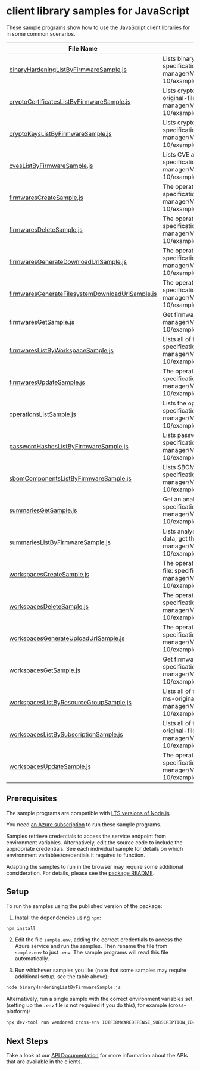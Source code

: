 # client library samples for JavaScript

These sample programs show how to use the JavaScript client libraries for in some common scenarios.

| **File Name**                                                                                   | **Description**                                                                                                                                                                                                                                                           |
| ----------------------------------------------------------------------------------------------- | ------------------------------------------------------------------------------------------------------------------------------------------------------------------------------------------------------------------------------------------------------------------------- |
| [binaryHardeningListByFirmwareSample.js][binaryhardeninglistbyfirmwaresample]                   | Lists binary hardening analysis results of a firmware. x-ms-original-file: specification/fist/resource-manager/Microsoft.IoTFirmwareDefense/stable/2024-01-10/examples/BinaryHardening_ListByFirmware_MaximumSet_Gen.json                                                 |
| [cryptoCertificatesListByFirmwareSample.js][cryptocertificateslistbyfirmwaresample]             | Lists cryptographic certificate analysis results found in a firmware. x-ms-original-file: specification/fist/resource-manager/Microsoft.IoTFirmwareDefense/stable/2024-01-10/examples/CryptoCertificates_ListByFirmware_MaximumSet_Gen.json                               |
| [cryptoKeysListByFirmwareSample.js][cryptokeyslistbyfirmwaresample]                             | Lists cryptographic key analysis results found in a firmware. x-ms-original-file: specification/fist/resource-manager/Microsoft.IoTFirmwareDefense/stable/2024-01-10/examples/CryptoKeys_ListByFirmware_MaximumSet_Gen.json                                               |
| [cvesListByFirmwareSample.js][cveslistbyfirmwaresample]                                         | Lists CVE analysis results of a firmware. x-ms-original-file: specification/fist/resource-manager/Microsoft.IoTFirmwareDefense/stable/2024-01-10/examples/Cves_ListByFirmware_MaximumSet_Gen.json                                                                         |
| [firmwaresCreateSample.js][firmwarescreatesample]                                               | The operation to create a firmware. x-ms-original-file: specification/fist/resource-manager/Microsoft.IoTFirmwareDefense/stable/2024-01-10/examples/Firmwares_Create_MaximumSet_Gen.json                                                                                  |
| [firmwaresDeleteSample.js][firmwaresdeletesample]                                               | The operation to delete a firmware. x-ms-original-file: specification/fist/resource-manager/Microsoft.IoTFirmwareDefense/stable/2024-01-10/examples/Firmwares_Delete_MaximumSet_Gen.json                                                                                  |
| [firmwaresGenerateDownloadUrlSample.js][firmwaresgeneratedownloadurlsample]                     | The operation to a url for file download. x-ms-original-file: specification/fist/resource-manager/Microsoft.IoTFirmwareDefense/stable/2024-01-10/examples/Firmwares_GenerateDownloadUrl_MaximumSet_Gen.json                                                               |
| [firmwaresGenerateFilesystemDownloadUrlSample.js][firmwaresgeneratefilesystemdownloadurlsample] | The operation to a url for tar file download. x-ms-original-file: specification/fist/resource-manager/Microsoft.IoTFirmwareDefense/stable/2024-01-10/examples/Firmwares_GenerateFilesystemDownloadUrl_MaximumSet_Gen.json                                                 |
| [firmwaresGetSample.js][firmwaresgetsample]                                                     | Get firmware. x-ms-original-file: specification/fist/resource-manager/Microsoft.IoTFirmwareDefense/stable/2024-01-10/examples/Firmwares_Get_MaximumSet_Gen.json                                                                                                           |
| [firmwaresListByWorkspaceSample.js][firmwareslistbyworkspacesample]                             | Lists all of firmwares inside a workspace. x-ms-original-file: specification/fist/resource-manager/Microsoft.IoTFirmwareDefense/stable/2024-01-10/examples/Firmwares_ListByWorkspace_MaximumSet_Gen.json                                                                  |
| [firmwaresUpdateSample.js][firmwaresupdatesample]                                               | The operation to update firmware. x-ms-original-file: specification/fist/resource-manager/Microsoft.IoTFirmwareDefense/stable/2024-01-10/examples/Firmwares_Update_MaximumSet_Gen.json                                                                                    |
| [operationsListSample.js][operationslistsample]                                                 | Lists the operations for this resource provider x-ms-original-file: specification/fist/resource-manager/Microsoft.IoTFirmwareDefense/stable/2024-01-10/examples/Operations_List_MaximumSet_Gen.json                                                                       |
| [passwordHashesListByFirmwareSample.js][passwordhasheslistbyfirmwaresample]                     | Lists password hash analysis results of a firmware. x-ms-original-file: specification/fist/resource-manager/Microsoft.IoTFirmwareDefense/stable/2024-01-10/examples/PasswordHashes_ListByFirmware_MaximumSet_Gen.json                                                     |
| [sbomComponentsListByFirmwareSample.js][sbomcomponentslistbyfirmwaresample]                     | Lists SBOM analysis results of a firmware. x-ms-original-file: specification/fist/resource-manager/Microsoft.IoTFirmwareDefense/stable/2024-01-10/examples/SbomComponents_ListByFirmware_MaximumSet_Gen.json                                                              |
| [summariesGetSample.js][summariesgetsample]                                                     | Get an analysis result summary of a firmware by name. x-ms-original-file: specification/fist/resource-manager/Microsoft.IoTFirmwareDefense/stable/2024-01-10/examples/Summaries_Get_MaximumSet_Gen.json                                                                   |
| [summariesListByFirmwareSample.js][summarieslistbyfirmwaresample]                               | Lists analysis result summary names of a firmware. To fetch the full summary data, get that summary by name. x-ms-original-file: specification/fist/resource-manager/Microsoft.IoTFirmwareDefense/stable/2024-01-10/examples/Summaries_ListByFirmware_MaximumSet_Gen.json |
| [workspacesCreateSample.js][workspacescreatesample]                                             | The operation to create or update a firmware analysis workspace. x-ms-original-file: specification/fist/resource-manager/Microsoft.IoTFirmwareDefense/stable/2024-01-10/examples/Workspaces_Create_MaximumSet_Gen.json                                                    |
| [workspacesDeleteSample.js][workspacesdeletesample]                                             | The operation to delete a firmware analysis workspace. x-ms-original-file: specification/fist/resource-manager/Microsoft.IoTFirmwareDefense/stable/2024-01-10/examples/Workspaces_Delete_MaximumSet_Gen.json                                                              |
| [workspacesGenerateUploadUrlSample.js][workspacesgenerateuploadurlsample]                       | The operation to get a url for file upload. x-ms-original-file: specification/fist/resource-manager/Microsoft.IoTFirmwareDefense/stable/2024-01-10/examples/Workspaces_GenerateUploadUrl_MaximumSet_Gen.json                                                              |
| [workspacesGetSample.js][workspacesgetsample]                                                   | Get firmware analysis workspace. x-ms-original-file: specification/fist/resource-manager/Microsoft.IoTFirmwareDefense/stable/2024-01-10/examples/Workspaces_Get_MaximumSet_Gen.json                                                                                       |
| [workspacesListByResourceGroupSample.js][workspaceslistbyresourcegroupsample]                   | Lists all of the firmware analysis workspaces in the specified resource group. x-ms-original-file: specification/fist/resource-manager/Microsoft.IoTFirmwareDefense/stable/2024-01-10/examples/Workspaces_ListByResourceGroup_MaximumSet_Gen.json                         |
| [workspacesListBySubscriptionSample.js][workspaceslistbysubscriptionsample]                     | Lists all of the firmware analysis workspaces in the specified subscription. x-ms-original-file: specification/fist/resource-manager/Microsoft.IoTFirmwareDefense/stable/2024-01-10/examples/Workspaces_ListBySubscription_MaximumSet_Gen.json                            |
| [workspacesUpdateSample.js][workspacesupdatesample]                                             | The operation to update a firmware analysis workspaces. x-ms-original-file: specification/fist/resource-manager/Microsoft.IoTFirmwareDefense/stable/2024-01-10/examples/Workspaces_Update_MaximumSet_Gen.json                                                             |

## Prerequisites

The sample programs are compatible with [LTS versions of Node.js](https://github.com/nodejs/release#release-schedule).

You need [an Azure subscription][freesub] to run these sample programs.

Samples retrieve credentials to access the service endpoint from environment variables. Alternatively, edit the source code to include the appropriate credentials. See each individual sample for details on which environment variables/credentials it requires to function.

Adapting the samples to run in the browser may require some additional consideration. For details, please see the [package README][package].

## Setup

To run the samples using the published version of the package:

1. Install the dependencies using `npm`:

```bash
npm install
```

2. Edit the file `sample.env`, adding the correct credentials to access the Azure service and run the samples. Then rename the file from `sample.env` to just `.env`. The sample programs will read this file automatically.

3. Run whichever samples you like (note that some samples may require additional setup, see the table above):

```bash
node binaryHardeningListByFirmwareSample.js
```

Alternatively, run a single sample with the correct environment variables set (setting up the `.env` file is not required if you do this), for example (cross-platform):

```bash
npx dev-tool run vendored cross-env IOTFIRMWAREDEFENSE_SUBSCRIPTION_ID="<iotfirmwaredefense subscription id>" IOTFIRMWAREDEFENSE_RESOURCE_GROUP="<iotfirmwaredefense resource group>" node binaryHardeningListByFirmwareSample.js
```

## Next Steps

Take a look at our [API Documentation][apiref] for more information about the APIs that are available in the clients.

[binaryhardeninglistbyfirmwaresample]: https://github.com/Azure/azure-sdk-for-js/blob/main/sdk/iotfirmwaredefense/arm-iotfirmwaredefense/samples/v1/javascript/binaryHardeningListByFirmwareSample.js
[cryptocertificateslistbyfirmwaresample]: https://github.com/Azure/azure-sdk-for-js/blob/main/sdk/iotfirmwaredefense/arm-iotfirmwaredefense/samples/v1/javascript/cryptoCertificatesListByFirmwareSample.js
[cryptokeyslistbyfirmwaresample]: https://github.com/Azure/azure-sdk-for-js/blob/main/sdk/iotfirmwaredefense/arm-iotfirmwaredefense/samples/v1/javascript/cryptoKeysListByFirmwareSample.js
[cveslistbyfirmwaresample]: https://github.com/Azure/azure-sdk-for-js/blob/main/sdk/iotfirmwaredefense/arm-iotfirmwaredefense/samples/v1/javascript/cvesListByFirmwareSample.js
[firmwarescreatesample]: https://github.com/Azure/azure-sdk-for-js/blob/main/sdk/iotfirmwaredefense/arm-iotfirmwaredefense/samples/v1/javascript/firmwaresCreateSample.js
[firmwaresdeletesample]: https://github.com/Azure/azure-sdk-for-js/blob/main/sdk/iotfirmwaredefense/arm-iotfirmwaredefense/samples/v1/javascript/firmwaresDeleteSample.js
[firmwaresgeneratedownloadurlsample]: https://github.com/Azure/azure-sdk-for-js/blob/main/sdk/iotfirmwaredefense/arm-iotfirmwaredefense/samples/v1/javascript/firmwaresGenerateDownloadUrlSample.js
[firmwaresgeneratefilesystemdownloadurlsample]: https://github.com/Azure/azure-sdk-for-js/blob/main/sdk/iotfirmwaredefense/arm-iotfirmwaredefense/samples/v1/javascript/firmwaresGenerateFilesystemDownloadUrlSample.js
[firmwaresgetsample]: https://github.com/Azure/azure-sdk-for-js/blob/main/sdk/iotfirmwaredefense/arm-iotfirmwaredefense/samples/v1/javascript/firmwaresGetSample.js
[firmwareslistbyworkspacesample]: https://github.com/Azure/azure-sdk-for-js/blob/main/sdk/iotfirmwaredefense/arm-iotfirmwaredefense/samples/v1/javascript/firmwaresListByWorkspaceSample.js
[firmwaresupdatesample]: https://github.com/Azure/azure-sdk-for-js/blob/main/sdk/iotfirmwaredefense/arm-iotfirmwaredefense/samples/v1/javascript/firmwaresUpdateSample.js
[operationslistsample]: https://github.com/Azure/azure-sdk-for-js/blob/main/sdk/iotfirmwaredefense/arm-iotfirmwaredefense/samples/v1/javascript/operationsListSample.js
[passwordhasheslistbyfirmwaresample]: https://github.com/Azure/azure-sdk-for-js/blob/main/sdk/iotfirmwaredefense/arm-iotfirmwaredefense/samples/v1/javascript/passwordHashesListByFirmwareSample.js
[sbomcomponentslistbyfirmwaresample]: https://github.com/Azure/azure-sdk-for-js/blob/main/sdk/iotfirmwaredefense/arm-iotfirmwaredefense/samples/v1/javascript/sbomComponentsListByFirmwareSample.js
[summariesgetsample]: https://github.com/Azure/azure-sdk-for-js/blob/main/sdk/iotfirmwaredefense/arm-iotfirmwaredefense/samples/v1/javascript/summariesGetSample.js
[summarieslistbyfirmwaresample]: https://github.com/Azure/azure-sdk-for-js/blob/main/sdk/iotfirmwaredefense/arm-iotfirmwaredefense/samples/v1/javascript/summariesListByFirmwareSample.js
[workspacescreatesample]: https://github.com/Azure/azure-sdk-for-js/blob/main/sdk/iotfirmwaredefense/arm-iotfirmwaredefense/samples/v1/javascript/workspacesCreateSample.js
[workspacesdeletesample]: https://github.com/Azure/azure-sdk-for-js/blob/main/sdk/iotfirmwaredefense/arm-iotfirmwaredefense/samples/v1/javascript/workspacesDeleteSample.js
[workspacesgenerateuploadurlsample]: https://github.com/Azure/azure-sdk-for-js/blob/main/sdk/iotfirmwaredefense/arm-iotfirmwaredefense/samples/v1/javascript/workspacesGenerateUploadUrlSample.js
[workspacesgetsample]: https://github.com/Azure/azure-sdk-for-js/blob/main/sdk/iotfirmwaredefense/arm-iotfirmwaredefense/samples/v1/javascript/workspacesGetSample.js
[workspaceslistbyresourcegroupsample]: https://github.com/Azure/azure-sdk-for-js/blob/main/sdk/iotfirmwaredefense/arm-iotfirmwaredefense/samples/v1/javascript/workspacesListByResourceGroupSample.js
[workspaceslistbysubscriptionsample]: https://github.com/Azure/azure-sdk-for-js/blob/main/sdk/iotfirmwaredefense/arm-iotfirmwaredefense/samples/v1/javascript/workspacesListBySubscriptionSample.js
[workspacesupdatesample]: https://github.com/Azure/azure-sdk-for-js/blob/main/sdk/iotfirmwaredefense/arm-iotfirmwaredefense/samples/v1/javascript/workspacesUpdateSample.js
[apiref]: https://docs.microsoft.com/javascript/api/@azure/arm-iotfirmwaredefense?view=azure-node-preview
[freesub]: https://azure.microsoft.com/free/
[package]: https://github.com/Azure/azure-sdk-for-js/tree/main/sdk/iotfirmwaredefense/arm-iotfirmwaredefense/README.md

